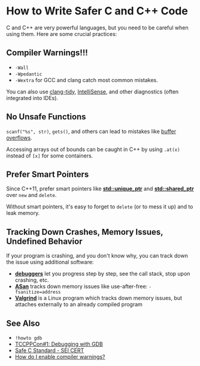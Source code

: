 # How to Write Safer C and C++ Code

C and C++ are very powerful languages, but you need to be careful when using them. Here are some crucial practices:

<!-- inline -->

## Compiler Warnings!!!

- `-Wall`
- `-Wpedantic`
- `-Wextra` for GCC and clang catch most common mistakes.

You can also use [clang-tidy][1], [IntelliSense][2], and other diagnostics (often integrated into IDEs).

[1]: https://clang.llvm.org/extra/clang-tidy/
[2]: https://code.visualstudio.com/docs/editor/intellisense

<!-- inline -->

## No Unsafe Functions

`scanf("%s", str)`, `gets()`, and others can lead to mistakes like
[buffer overflows](https://en.wikipedia.org/wiki/Buffer_overflow).

Accessing arrays out of bounds can be caught in C++ by using `.at(x)` instead of `[x]` for some containers.

<!-- inline -->

## Prefer Smart Pointers

Since C++11, prefer smart pointers like **[std::unique_ptr](https://en.cppreference.com/w/cpp/memory/unique_ptr)** and
**[std::shared_ptr](https://en.cppreference.com/w/cpp/memory/shared_ptr)** over `new` and `delete`.

Without smart pointers, it's easy to forget to `delete` (or to mess it up) and to leak memory.

## Tracking Down Crashes, Memory Issues, Undefined Behavior

If your program is crashing, and you don't know why, you can track down the issue using additional software:

- **[debuggers](https://en.wikipedia.org/wiki/Debugger)** let you progress step by step, see the call stack, stop upon
  crashing, etc.
- **[ASan](https://en.wikipedia.org/wiki/AddressSanitizer)** tracks down memory issues like use-after-free:
  `-fsanitize=address`
- **[Valgrind](https://valgrind.org/docs/manual/quick-start.html)** is a Linux program which tracks down memory issues,
  but attaches externally to an already compiled program

## See Also

- `!howto gdb`
- [TCCPPCon#1: Debugging with GDB](https://www.youtube.com/watch?v=bSEW0BvMiGc)
- [Safe C Standard - SEI CERT](https://wiki.sei.cmu.edu/confluence/display/c/SEI+CERT+C+Coding+Standard)
- [How do I enable compiler warnings?](https://64.github.io/cpp-faq/enable-warnings/)

